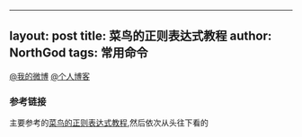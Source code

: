 
---
layout: post
title: 菜鸟的正则表达式教程
author: NorthGod
tags: 常用命令
---
[@我的微博](https://weibo.com/yeasonhe)
[@个人博客](https://staroflion.github.io/)

### 参考链接
主要参考的[菜鸟的正则表达式教程](http://www.runoob.com/regexp/regexp-tutorial.html),然后依次从头往下看的


[//]: # (These are reference links used in the body of this note and get stripped out when the markdown processor does its job. There is no need to format nicely because it shouldn't be seen. Thanks SO - http://stackoverflow.com/questions/4823468/store-comments-in-markdown-syntax)


   [@我的微博]: <https://weibo.com/yeasonhe>
